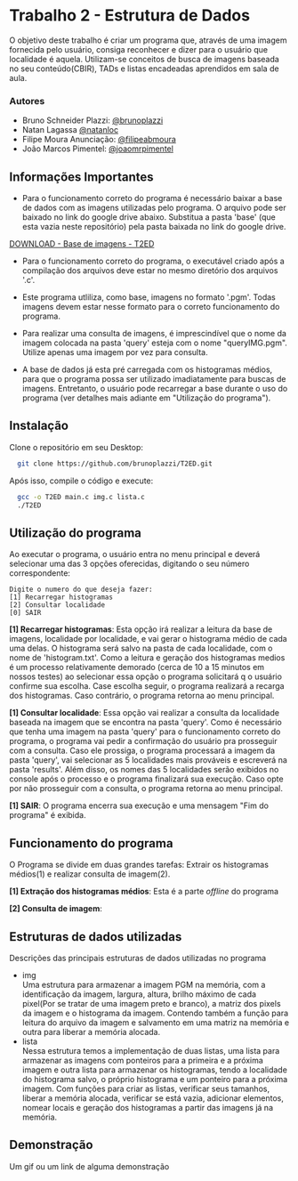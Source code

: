 
# Trabalho 2 -  Estrutura de Dados

O objetivo deste trabalho é criar um programa que, através de uma imagem fornecida pelo usuário, consiga reconhecer e dizer para o usuário que localidade é aquela. Utilizam-se conceitos de busca de imagens baseada no seu conteúdo(CBIR), TADs e listas encadeadas aprendidos em sala de aula.

### Autores

- Bruno Schneider Plazzi: [@brunoplazzi](https://www.github.com/brunoplazzi)
- Natan Lagassa [@natanloc](https://www.github.com/natanloc)
- Filipe Moura Anunciação: [@filipeabmoura](https://www.github.com/filipeabmoura)
- João Marcos Pimentel: [@joaomrpimentel](https://www.github.com/joaomrpimentel)


## Informações Importantes

- Para o funcionamento correto do programa é necessário baixar a base de dados com as imagens utilizadas pelo programa. O arquivo pode ser baixado no link do google drive abaixo. Substitua a pasta 'base' (que esta vazia neste repositório) pela pasta baixada no link do google drive.


[DOWNLOAD - Base de imagens - T2ED](https://www.google.com)


- Para o funcionamento correto do programa, o executável criado após a compilação dos arquivos deve estar no mesmo diretório dos arquivos '.c'.

- Este programa utliliza, como base, imagens no formato '.pgm'. Todas imagens devem estar nesse formato para o correto funcionamento do programa.

- Para realizar uma consulta de imagens, é imprescindível que o nome da imagem colocada na pasta 'query' esteja com o nome "queryIMG.pgm". Utilize apenas uma imagem por vez para consulta.

- A base de dados já esta pré carregada com os histogramas médios, para que o programa possa ser utilizado imadiatamente para buscas de imagens. Entretanto, o usuário pode recarregar a base durante o uso  do programa (ver detalhes mais adiante em "Utilização do programa"). 


## Instalação

Clone o repositório em seu Desktop:

```bash
  git clone https://github.com/brunoplazzi/T2ED.git
```
Após isso, compile o código e execute:
```bash
  gcc -o T2ED main.c img.c lista.c
  ./T2ED
```
    
## Utilização do programa

Ao executar o programa, o usuário entra no menu principal e deverá selecionar uma das 3 opções oferecidas, digitando o seu número correspondente:

```
Digite o numero do que deseja fazer:
[1] Recarregar histogramas
[2] Consultar localidade
[0] SAIR
```
__[1] Recarregar histogramas__: Esta opção irá realizar a leitura da base de imagens, localidade por localidade, e vai gerar o histograma médio de cada uma delas. O histograma será salvo na pasta de cada localidade, com o nome de 'histogram.txt'. Como a leitura e geração dos histogramas medios é um processo relativamente demorado (cerca de 10 a 15 minutos em nossos testes) ao selecionar essa opção o programa solicitará q o usuário confirme sua escolha. Case escolha seguir, o programa realizará a recarga dos histogramas. Caso contrário, o programa retorna ao menu principal.

__[1] Consultar localidade__: Essa opção vai realizar a consulta da localidade baseada na imagem que se encontra na pasta 'query'. Como é necessário que tenha uma imagem na pasta 'query' para o funcionamento correto do programa, o programa vai pedir a confirmação do usuário pra prosseguir com a consulta. Caso ele prossiga, o programa processará a imagem da pasta 'query', vai selecionar as 5 localidades mais prováveis e escreverá na pasta 'results'. Além disso, os nomes das 5 localidades serão exibidos no console após o processo e o programa finalizará sua execução. Caso opte por não prosseguir com a consulta, o programa retorna ao menu principal.

__[1] SAIR__: O programa encerra sua execução e uma mensagem "Fim do programa" é exibida.


## Funcionamento do programa

O Programa se divide em duas grandes tarefas: Extrair os histogramas médios(1) e realizar consulta de imagem(2).

__[1] Extração dos histogramas médios__: Esta é a parte _offline_ do programa

__[2] Consulta de imagem__:

## Estruturas de dados utilizadas
Descrições das principais estruturas de dados utilizadas no programa
- img <br />
Uma estrutura para armazenar a imagem PGM na memória, com a identificação da imagem, largura, altura, brilho máximo de cada pixel(Por se tratar de uma imagem preto e branco), a matriz dos pixels da imagem e o histograma da imagem. Contendo também a função para leitura do arquivo da imagem e salvamento em uma matriz na memória e outra para liberar a memória alocada.
- lista <br />
Nessa estrutura temos a implementação de duas listas, uma lista para armazenar as imagens com ponteiros para a primeira e a próxima imagem e outra lista para armazenar os histogramas, tendo a localidade do histograma salvo, o próprio histograma e um ponteiro para a próxima imagem. Com funções para criar as listas, verificar seus tamanhos, liberar a memória alocada, verificar se está vazia, adicionar elementos, nomear locais e geração dos histogramas a partir das imagens já na memória.


## Demonstração

Um gif ou um link de alguma demonstração

